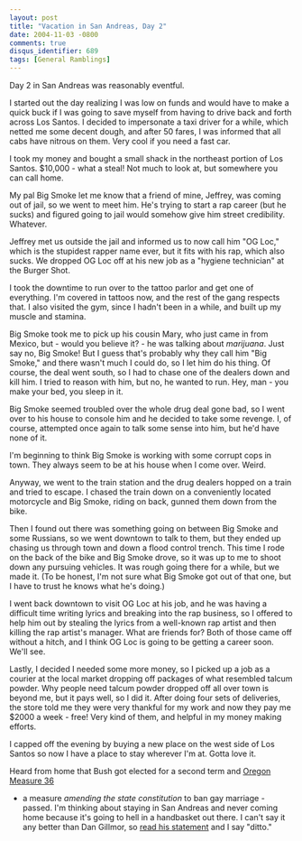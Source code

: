 ```yaml
---
layout: post
title: "Vacation in San Andreas, Day 2"
date: 2004-11-03 -0800
comments: true
disqus_identifier: 689
tags: [General Ramblings]
---
```

Day 2 in San Andreas was reasonably eventful.

 I started out the day realizing I was low on funds and would have to
make a quick buck if I was going to save myself from having to drive
back and forth across Los Santos. I decided to impersonate a taxi driver
for a while, which netted me some decent dough, and after 50 fares, I
was informed that all cabs have nitrous on them. Very cool if you need a
fast car.

 I took my money and bought a small shack in the northeast portion of
Los Santos. $10,000 - what a steal! Not much to look at, but somewhere
you can call home.

 My pal Big Smoke let me know that a friend of mine, Jeffrey, was coming
out of jail, so we went to meet him. He's trying to start a rap career
(but he sucks) and figured going to jail would somehow give him street
credibility. Whatever.

 Jeffrey met us outside the jail and informed us to now call him "OG
Loc," which is the stupidest rapper name ever, but it fits with his rap,
which also sucks. We dropped OG Loc off at his new job as a "hygiene
technician" at the Burger Shot.

 I took the downtime to run over to the tattoo parlor and get one of
everything. I'm covered in tattoos now, and the rest of the gang
respects that. I also visited the gym, since I hadn't been in a while,
and built up my muscle and stamina.

 Big Smoke took me to pick up his cousin Mary, who just came in from
Mexico, but - would you believe it? - he was talking about *marijuana*.
Just say no, Big Smoke! But I guess that's probably why they call him
"Big Smoke," and there wasn't much I could do, so I let him do his
thing. Of course, the deal went south, so I had to chase one of the
dealers down and kill him. I tried to reason with him, but no, he wanted
to run. Hey, man - you make your bed, you sleep in it.

 Big Smoke seemed troubled over the whole drug deal gone bad, so I went
over to his house to console him and he decided to take some revenge. I,
of course, attempted once again to talk some sense into him, but he'd
have none of it.

 I'm beginning to think Big Smoke is working with some corrupt cops in
town. They always seem to be at his house when I come over. Weird.

 Anyway, we went to the train station and the drug dealers hopped on a
train and tried to escape. I chased the train down on a conveniently
located motorcycle and Big Smoke, riding on back, gunned them down from
the bike.

 Then I found out there was something going on between Big Smoke and
some Russians, so we went downtown to talk to them, but they ended up
chasing us through town and down a flood control trench. This time I
rode on the back of the bike and Big Smoke drove, so it was up to me to
shoot down any pursuing vehicles. It was rough going there for a while,
but we made it. (To be honest, I'm not sure what Big Smoke got out of
that one, but I have to trust he knows what he's doing.)

 I went back downtown to visit OG Loc at his job, and he was having a
difficult time writing lyrics and breaking into the rap business, so I
offered to help him out by stealing the lyrics from a well-known rap
artist and then killing the rap artist's manager. What are friends for?
Both of those came off without a hitch, and I think OG Loc is going to
be getting a career soon. We'll see.

 Lastly, I decided I needed some more money, so I picked up a job as a
courier at the local market dropping off packages of what resembled
talcum powder. Why people need talcum powder dropped off all over town
is beyond me, but it pays well, so I did it. After doing four sets of
deliveries, the store told me they were very thankful for my work and
now they pay me $2000 a week - free! Very kind of them, and helpful in
my money making efforts.

 I capped off the evening by buying a new place on the west side of Los
Santos so now I have a place to stay wherever I'm at. Gotta love it.

 Heard from home that Bush got elected for a second term and [Oregon
Measure
36](http://www.sos.state.or.us/elections/nov22004/guide/meas/m36_bt.html)
- a measure *amending the state constitution* to ban gay marriage -
passed. I'm thinking about staying in San Andreas and never coming home
because it's going to hell in a handbasket out there. I can't say it any
better than Dan Gillmor, so [read his
statement](http://weblog.siliconvalley.com/column/dangillmor/archives/010986.shtml#010986)
and I say "ditto."
